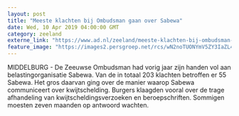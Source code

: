 ```yaml
---
layout: post
title: "Meeste klachten bij Ombudsman gaan over Sabewa"
date: Wed, 10 Apr 2019 04:00:00 GMT
category: zeeland
externe_link: "https://www.ad.nl/zeeland/meeste-klachten-bij-ombudsman-gaan-over-sabewa~a5a95698/"
feature_image: "https://images2.persgroep.net/rcs/wN2noTUONYmV5ZY3IaZL4CTXb0A/diocontent/108277257/_fitwidth/400/?appId=21791a8992982cd8da851550a453bd7f&quality=0.7"
---
```


MIDDELBURG - De Zeeuwse Ombudsman had vorig jaar zijn handen vol aan belastingorganisatie Sabewa. Van de in totaal 203 klachten betroffen er 55 Sabewa. Het gros daarvan ging over de manier waarop Sabewa communiceert over kwijtschelding. Burgers klaagden vooral over de trage afhandeling van kwijtscheldingsverzoeken en beroepschriften. Sommigen moesten zeven maanden op antwoord wachten.
